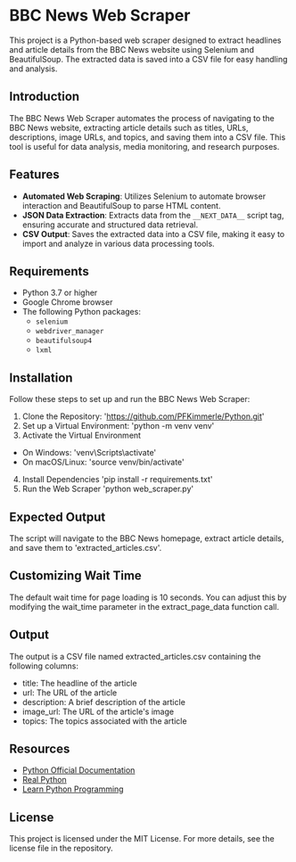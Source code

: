 # BBC News Web Scraper

This project is a Python-based web scraper designed to extract headlines and article details from the BBC News website using Selenium and BeautifulSoup. The extracted data is saved into a CSV file for easy handling and analysis.


## Introduction

The BBC News Web Scraper automates the process of navigating to the BBC News website, extracting article details such as titles, URLs, descriptions, image URLs, and topics, and saving them into a CSV file. This tool is useful for data analysis, media monitoring, and research purposes.

## Features

- **Automated Web Scraping**: Utilizes Selenium to automate browser interaction and BeautifulSoup to parse HTML content.
- **JSON Data Extraction**: Extracts data from the `__NEXT_DATA__` script tag, ensuring accurate and structured data retrieval.
- **CSV Output**: Saves the extracted data into a CSV file, making it easy to import and analyze in various data processing tools.

## Requirements

- Python 3.7 or higher
- Google Chrome browser
- The following Python packages:
  - `selenium`
  - `webdriver_manager`
  - `beautifulsoup4`
  - `lxml`

## Installation
Follow these steps to set up and run the BBC News Web Scraper:
1. Clone the Repository: 'https://github.com/PFKimmerle/Python.git'
2. Set up a Virtual Environment: 'python -m venv venv'
3. Activate the Virtual Environment
- On Windows: 'venv\Scripts\activate'
- On macOS/Linux: 'source venv/bin/activate'
4. Install Dependencies 'pip install -r requirements.txt'
5. Run the Web Scraper 'python web_scraper.py'


## Expected Output
The script will navigate to the BBC News homepage, extract article details, and save them to 'extracted_articles.csv'.

## Customizing Wait Time
The default wait time for page loading is 10 seconds. You can adjust this by modifying the wait_time parameter in the extract_page_data function call.

## Output
The output is a CSV file named extracted_articles.csv containing the following columns:
- title: The headline of the article
- url: The URL of the article
- description: A brief description of the article
- image_url: The URL of the article's image
- topics: The topics associated with the article

## Resources
- [Python Official Documentation](https://docs.python.org/3/)
- [Real Python](https://realpython.com/)
- [Learn Python Programming](https://www.learnpython.org/)

## License
This project is licensed under the MIT License. For more details, see the license file in the repository.